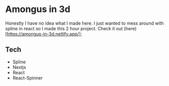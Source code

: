 # Amongus in 3d
Honestly I have no idea what I made here. I just wanted to mess around with spline in react so I made this 2 hour project. Check it out (here)[https://amongus-in-3d.netlify.app/];

## Tech
- Spline
- Nextjs
- React
- React-Spinner

